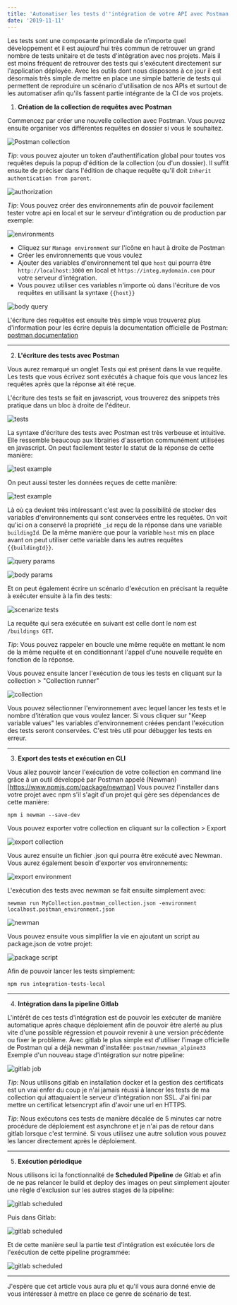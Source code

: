 ```yaml
---
title: 'Automatiser les tests d''intégration de votre API avec Postman et Newman'
date: '2019-11-11'
---
```


Les tests sont une composante primordiale de n'importe quel développement et il est aujourd'hui très commun de retrouver un grand nombre de tests unitaire et de tests d'intégration avec nos projets. Mais il est moins fréquent de retrouver des tests qui s'exécutent directement sur l'application déployée. Avec les outils dont nous disposons à ce jour il est désormais très simple de mettre en place une simple batterie de tests qui permettent de reproduire un scénario d'utilisation de nos APIs et surtout de les automatiser afin qu'ils fassent partie intégrante de la CI de vos projets.

1. **Création de la collection de requêtes avec Postman**

Commencez par créer une nouvelle collection avec Postman. Vous pouvez ensuite organiser vos différentes requêtes en dossier si vous le souhaitez.

![Postman collection](/images/automatiser-integration-postman/collection.png)

*Tip*: vous pouvez ajouter un token d'authentification global pour toutes vos requêtes depuis la popup d'édition de la collection (ou d'un dossier). Il suffit ensuite de préciser dans l'édition de chaque requête qu'il doit `Inherit authentication from parent`.

![authorization](/images/automatiser-integration-postman/authentication.png)

*Tip*: Vous pouvez créer des environnements afin de pouvoir facilement tester votre api en local et sur le serveur d'intégration ou de production par exemple:

![environments](/images/automatiser-integration-postman/environment.png)

- Cliquez sur `Manage environment` sur l'icône en haut à droite de Postman
- Créer les environnements que vous voulez
- Ajouter des variables d'environnement tel que `host` qui pourra être `http://localhost:3000` en local et `https://integ.mydomain.com` pour votre serveur d'intégration.
- Vous pouvez utiliser ces variables n'importe où dans l'écriture de vos requêtes en utilisant la syntaxe `{{host}}`

![body query](/images/automatiser-integration-postman/body.png)

L'écriture des requêtes est ensuite très simple vous trouverez plus d'information pour les écrire depuis la documentation officielle de Postman: [postman documentation](https://learning.getpostman.com/docs/postman/sending-api-requests/requests/)

--- 

2. **L'écriture des tests avec Postman**

Vous aurez remarqué un onglet Tests qui est présent dans la vue requête. Les tests que vous écrivez sont exécutés à chaque fois que vous lancez les requêtes après que la réponse ait été reçue.

L'écriture des tests se fait en javascript, vous trouverez des snippets très pratique dans un bloc à droite de l'éditeur.

![tests](/images/automatiser-integration-postman/tests.png)

La syntaxe d'écriture des tests avec Postman est très verbeuse et intuitive. Elle ressemble beaucoup aux librairies d'assertion communément utilisées en javascript. On peut facilement tester le statut de la réponse de cette manière:

![test example](/images/automatiser-integration-postman/test_example.png)

On peut aussi tester les données reçues de cette manière:

![test example](/images/automatiser-integration-postman/test_example2.png)

Là où ça devient très intéressant c'est avec la possibilité de stocker des variables d'environnements qui sont conservées entre les requêtes. On voit qu'ici on a conservé la propriété `_id` reçu de la réponse dans une variable `buildingId`. De la même manière que pour la variable `host` mis en place avant on peut utiliser cette variable dans les autres requêtes `{{buildingId}}`.

![query params](/images/automatiser-integration-postman/query_params.png)

![body params](/images/automatiser-integration-postman/body_params.png)

Et on peut également écrire un scénario d'exécution en précisant la requête à exécuter ensuite à la fin des tests:

![scenarize tests](/images/automatiser-integration-postman/scenarize_tests.png)

La requête qui sera exécutée en suivant est celle dont le nom est `/buildings GET`.

*Tip*: Vous pouvez rappeler en boucle une même requête en mettant le nom de la même requête et en conditionnant l'appel d'une nouvelle requête en fonction de la réponse.

Vous pouvez ensuite lancer l'exécution de tous les tests en cliquant sur la collection > "Collection runner"

![collection](/images/automatiser-integration-postman/collection2.png)

Vous pouvez sélectionner l'environnement avec lequel lancer les tests et le nombre d'itération que vous voulez lancer.
Si vous cliquer sur "Keep variable values" les variables d'environnement créées pendant l'exécution des tests seront conservées. C'est très util pour débugger les tests en erreur.

---

3. **Export des tests et exécution en CLI**

Vous allez pouvoir lancer l'exécution de votre collection en command line grâce à un outil développé par Postman appelé (Newman)[https://www.npmjs.com/package/newman]
Vous pouvez l'installer dans votre projet avec npm s'il s'agit d'un projet qui gère ses dépendances de cette manière:

`npm i newman --save-dev`

Vous pouvez exporter votre collection en cliquant sur la collection > Export

![export collection](/images/automatiser-integration-postman/export_collection.png)

Vous aurez ensuite un fichier .json qui pourra être exécuté avec Newman.
Vous aurez également besoin d'exporter vos environnements:

![export environment](/images/automatiser-integration-postman/environment_export.png)

L'exécution des tests avec newman se fait ensuite simplement avec:

`newman run MyCollection.postman_collection.json -environment localhost.postman_environment.json`

![newman](/images/automatiser-integration-postman/newman.png)

Vous pouvez ensuite vous simplifier la vie en ajoutant un script au package.json de votre projet:

![package script](/images/automatiser-integration-postman/package_scripts.png)

Afin de pouvoir lancer les tests simplement: 

`npm run integration-tests-local`

---

4. **Intégration dans la pipeline Gitlab**

L'intérêt de ces tests d'intégration est de pouvoir les exécuter de manière automatique après chaque déploiement afin de pouvoir être alerté au plus vite d'une possible régression et pouvoir revenir à une version précédente ou fixer le problème.
Avec gitlab le plus simple est d'utiliser l'image officielle de Postman qui a déjà newman d'installée: `postman/newman_alpine33`
Exemple d'un nouveau stage d'intégration sur notre pipeline:

![gitlab job](/images/automatiser-integration-postman/gitlab_job.png)

*Tip*: Nous utilisons gitlab en installation docker et la gestion des certificats est un vrai enfer du coup je n'ai jamais réussi à lancer les tests de ma collection qui attaquaient le serveur d'intégration non SSL. J'ai fini par mettre un certificat letsencrypt afin d'avoir une url en HTTPS.

*Tip*: Nous exécutons ces tests de manière décalée de 5 minutes car notre procédure de déploiement est asynchrone et je n'ai pas de retour dans gitlab lorsque c'est terminé. Si vous utilisez une autre solution vous pouvez les lancer directement après le déploiement.

---

5. **Exécution périodique**

Nous utilisons ici la fonctionnalité de **Scheduled Pipeline** de Gitlab et afin de ne pas relancer le build et deploy des images on peut simplement ajouter une règle d'exclusion sur les autres stages de la pipeline:

![gitlab scheduled](/images/automatiser-integration-postman/scheduled_gitlab.png)

Puis dans Gitlab:

![gitlab scheduled](/images/automatiser-integration-postman/scheduled_gitlab2.png)

Et de cette manière seul la partie test d'intégration est exécutée lors de l'exécution de cette pipeline programmée:

![gitlab scheduled](/images/automatiser-integration-postman/scheduled_gitlab3.png)

---

J'espère que cet article vous aura plu et qu'il vous aura donné envie de vous intéresser à mettre en place ce genre de scénario de test.
